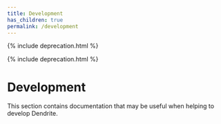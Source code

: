 ```yaml
---
title: Development
has_children: true
permalink: /development
---
```


{% include deprecation.html %}

{% include deprecation.html %}

# Development

This section contains documentation that may be useful when helping to develop
Dendrite.
